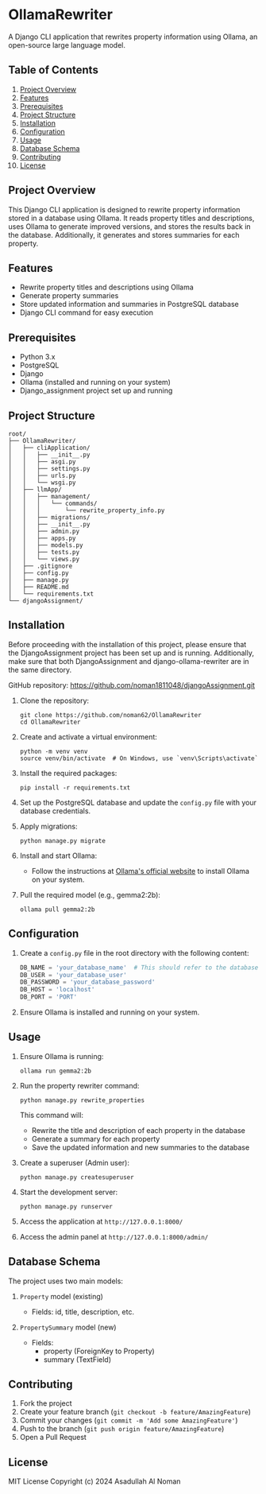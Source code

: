 # OllamaRewriter

A Django CLI application that rewrites property information using Ollama, an open-source large language model.

## Table of Contents

1. [Project Overview](#project-overview)
2. [Features](#features)
3. [Prerequisites](#prerequisites)
4. [Project Structure](#project-structure)
5. [Installation](#installation)
6. [Configuration](#configuration)
7. [Usage](#usage)
8. [Database Schema](#database-schema)
9. [Contributing](#contributing)
10. [License](#license)

## Project Overview

This Django CLI application is designed to rewrite property information stored in a database using Ollama. It reads property titles and descriptions, uses Ollama to generate improved versions, and stores the results back in the database. Additionally, it generates and stores summaries for each property.

## Features

- Rewrite property titles and descriptions using Ollama
- Generate property summaries
- Store updated information and summaries in PostgreSQL database
- Django CLI command for easy execution

## Prerequisites

- Python 3.x
- PostgreSQL
- Django
- Ollama (installed and running on your system)
- Django_assignment project set up and running

## Project Structure

```
root/
├── OllamaRewriter/
│   ├── cliApplication/
│   │   ├── __init__.py
│   │   ├── asgi.py
│   │   ├── settings.py
│   │   ├── urls.py
│   │   └── wsgi.py
│   ├── llmApp/
│   │   ├── management/
│   │   │   └── commands/
│   │   │       └── rewrite_property_info.py
│   │   ├── migrations/
│   │   ├── __init__.py
│   │   ├── admin.py
│   │   ├── apps.py
│   │   ├── models.py
│   │   ├── tests.py
│   │   └── views.py
│   ├── .gitignore
│   ├── config.py
│   ├── manage.py
│   ├── README.md
│   └── requirements.txt
└── djangoAssignment/
```

## Installation

Before proceeding with the installation of this project, please ensure that the DjangoAssignment project has been set up and is running. Additionally, make sure that both DjangoAssignment and django-ollama-rewriter are in the same directory.

GitHub repository: https://github.com/noman1811048/djangoAssignment.git

1. Clone the repository:
   ```
   git clone https://github.com/noman62/OllamaRewriter
   cd OllamaRewriter
   ```

2. Create and activate a virtual environment:
   ```
   python -m venv venv
   source venv/bin/activate  # On Windows, use `venv\Scripts\activate`
   ```

3. Install the required packages:
   ```
   pip install -r requirements.txt
   ```

4. Set up the PostgreSQL database and update the `config.py` file with your database credentials.

5. Apply migrations:
   ```
   python manage.py migrate
   ```

6. Install and start Ollama:
   - Follow the instructions at [Ollama's official website](https://ollama.ai/download) to install Ollama on your system.

7. Pull the required model (e.g., gemma2:2b):
   ```
   ollama pull gemma2:2b
   ```

## Configuration

1. Create a `config.py` file in the root directory with the following content:

   ```python
   DB_NAME = 'your_database_name'  # This should refer to the database name that was previously configured for the Django project.
   DB_USER = 'your_database_user'
   DB_PASSWORD = 'your_database_password'
   DB_HOST = 'localhost'
   DB_PORT = 'PORT'
   ```

2. Ensure Ollama is installed and running on your system.

## Usage

1. Ensure Ollama is running:
   ```
   ollama run gemma2:2b
   ```

2. Run the property rewriter command:
   ```
   python manage.py rewrite_properties
   ```
   
   This command will:
   * Rewrite the title and description of each property in the database
   * Generate a summary for each property
   * Save the updated information and new summaries to the database

3. Create a superuser (Admin user):
   ```
   python manage.py createsuperuser
   ```

4. Start the development server:
   ```
   python manage.py runserver
   ```

5. Access the application at `http://127.0.0.1:8000/`

6. Access the admin panel at `http://127.0.0.1:8000/admin/`

## Database Schema

The project uses two main models:

1. `Property` model (existing)
   - Fields: id, title, description, etc.

2. `PropertySummary` model (new)
   - Fields:
     - property (ForeignKey to Property)
     - summary (TextField)

## Contributing

1. Fork the project
2. Create your feature branch (`git checkout -b feature/AmazingFeature`)
3. Commit your changes (`git commit -m 'Add some AmazingFeature'`)
4. Push to the branch (`git push origin feature/AmazingFeature`)
5. Open a Pull Request

## License

MIT License
Copyright (c) 2024 Asadullah Al Noman
